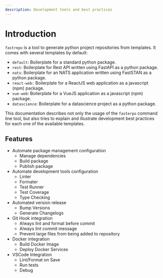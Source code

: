 ```yaml
---
description: Development tools and best practices
---
```


# Introduction

`fastrepo` is a tool to generate python project repositories from templates. It comes with several templates by default:

* `default`: Boilerplate for a standard python package.
* `rest`: Boilerplate for Rest API written using FastAPI as a python package.
* `nats`: Boilerplate for an NATS application written using FastSTAN as a python package.
* `react-web:` Boilerplate for a ReactJS web application as a javascript \(npm\) package.
* `vue-web`: Boilerplate for a VueJS application as a javascript \(npm\) package.
* `datascience`: Boilerplate for a datascience project as a python package.

This documentation describes not only the usage of the `fasterpo` command line tool, but also tries to explain and illustrate development best practices for each one of the available templates.

## Features

* Automate package management configuration
  * Manage dependencies
  * Build package
  * Publish package
* Automate development tools configuration
  * Linter
  * Formater
  * Test Runner
  * Test Coverage
  * Type Checking
* Automated version release
  * Bump Versions
  * Generate Changelogs
* Git Hook integration
  * Always lint and format before commit
  * Always lint commit message
  * Prevent large files from being added to repository
* Docker integration
  * Build Docker Image
  * Deploy Docker Services
* VSCode Integration
  * Lint/Format on Save
  * Run tests
  * Debug



